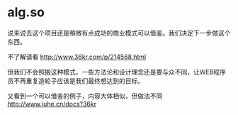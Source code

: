 alg.so
=========

说来说去这个项目还是稍微有点成功的商业模式可以借鉴。我们决定下一步做这个东西。

不了解请看 http://www.36kr.com/p/214568.html

但我们不会照搬这种模式，一些方法论和设计理念还是要与众不同，让WEB程序员不再重复造轮子应该是我们最终想达到的目标。

又看到一个可以借鉴的例子，内容大体相似，但做法不同 http://www.juhe.cn/docs?36kr
